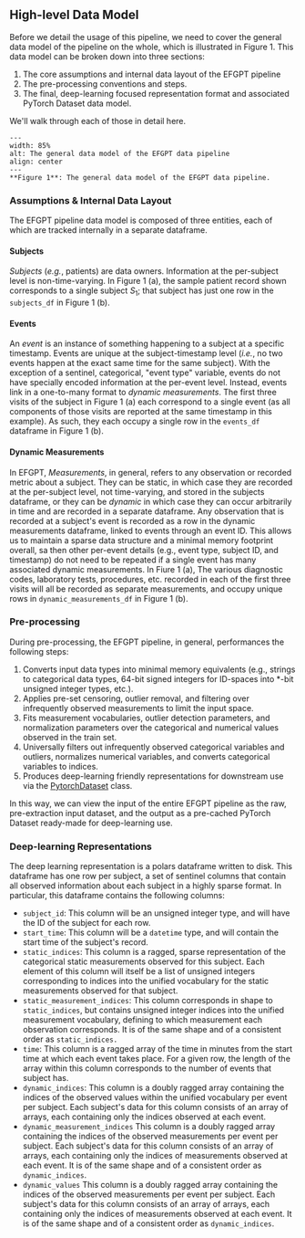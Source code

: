 ## High-level Data Model

Before we detail the usage of this pipeline, we need to cover the general data model of the pipeline on the
whole, which is illustrated in Figure 1. This data model can be broken down into three sections:

1. The core assumptions and internal data layout of the EFGPT pipeline
2. The pre-processing conventions and steps.
3. The final, deep-learning focused representation format and associated PyTorch Dataset data model.

We'll walk through each of those in detail here.

```{figure} Data_Overview.svg
---
width: 85%
alt: The general data model of the EFGPT data pipeline
align: center
---
**Figure 1**: The general data model of the EFGPT data pipeline.
```

### Assumptions & Internal Data Layout

The EFGPT pipeline data model is composed of three entities, each of which are tracked internally in a
separate dataframe.

#### Subjects

_Subjects_ (_e.g._, patients) are data owners. Information at the per-subject level is non-time-varying. In
Figure 1 (a), the sample patient record shown corresponds to a single subject $S_1$; that subject has just one
row in the `subjects_df` in Figure 1 (b).

#### Events

An _event_ is an instance of something happening to a subject at a specific timestamp. Events are unique at
the subject-timestamp level (_i.e._, no two events happen at the exact same time for the same subject). With
the exception of a sentinel, categorical, "event type" variable, events do not have specially encoded
information at the per-event level. Instead, events link in a one-to-many format to _dynamic measurements_.
The first three visits of the subject in Figure 1 (a) each correspond to a single event (as all components of
those visits are reported at the same timestamp in this example). As such, they each occupy a single row in
the `events_df` dataframe in Figure 1 (b).

#### Dynamic Measurements

In EFGPT, _Measurements_, in general, refers to any observation or recorded metric about a subject. They can
be static, in which case they are recorded at the per-subject level, not time-varying, and stored in the
subjects dataframe, or they can be _dynamic_ in which case they can occur arbitrarily in time and are recorded
in a separate dataframe. Any observation that is recorded at a subject's event is recorded as a row in the
dynamic measurements dataframe, linked to events through an event ID. This allows us to maintain a sparse data
structure and a minimal memory footprint overall, sa then other per-event details (e.g., event type, subject
ID, and timestamp) do not need to be repeated if a single event has many associated dynamic measurements. In
Fiure 1 (a), The various diagnostic codes, laboratory tests, procedures, etc. recorded in each of the first
three visits will all be recorded as separate measurements, and occupy unique rows in
`dynamic_measurements_df` in Figure 1 (b).

### Pre-processing

During pre-processing, the EFGPT pipeline, in general, performances the following steps:

1. Converts input data types into minimal memory equivalents (e.g., strings to categorical data types,
   64-bit signed integers for ID-spaces into \*-bit unsigned integer types, etc.).
2. Applies pre-set censoring, outlier removal, and filtering over infrequently observed measurements to
   limit the input space.
3. Fits measurement vocabularies, outlier detection parameters, and normalization parameters over the
   categorical and numerical values observed in the train set.
4. Universally filters out infrequently observed categorical variables and outliers, normalizes numerical
   variables, and converts categorical variables to indices.
5. Produces deep-learning friendly representations for downstream use via the [PytorchDataset](<>) class.

In this way, we can view the input of the entire EFGPT pipeline as the raw, pre-extraction input dataset, and
the output as a pre-cached PyTorch Dataset ready-made for deep-learning use.

### Deep-learning Representations

The deep learning representation is a polars dataframe written to disk. This dataframe has one row per
subject, a set of sentinel columns that contain all observed information about each subject in a highly sparse
format. In particular, this dataframe contains the following columns:

- `subject_id`: This column will be an unsigned integer type, and will have the ID of the subject
  for each row.
- `start_time`: This column will be a `datetime` type, and will contain the start time of the
  subject's record.
- `static_indices`: This column is a ragged, sparse representation of the categorical static
  measurements observed for this subject. Each element of this column will itself be a list of
  unsigned integers corresponding to indices into the unified vocabulary for the static measurements
  observed for that subject.
- `static_measurement_indices`: This column corresponds in shape to `static_indices`, but contains
  unsigned integer indices into the unified measurement vocabulary, defining to which measurement each
  observation corresponds. It is of the same shape and of a consistent order as `static_indices.`
- `time`: This column is a ragged array of the time in minutes from the start time at which each
  event takes place. For a given row, the length of the array within this column corresponds to the
  number of events that subject has.
- `dynamic_indices`: This column is a doubly ragged array containing the indices of the observed
  values within the unified vocabulary per event per subject. Each subject's data for this column
  consists of an array of arrays, each containing only the indices observed at each event.
- `dynamic_measurement_indices` This column is a doubly ragged array containing the indices of the
  observed measurements per event per subject. Each subject's data for this column consists of an
  array of arrays, each containing only the indices of measurements observed at each event. It is of
  the same shape and of a consistent order as `dynamic_indices`.
- `dynamic_values` This column is a doubly ragged array containing the indices of the
  observed measurements per event per subject. Each subject's data for this column consists of an
  array of arrays, each containing only the indices of measurements observed at each event. It is of
  the same shape and of a consistent order as `dynamic_indices`.
